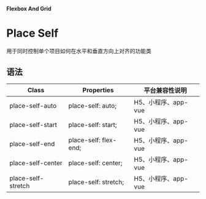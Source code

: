 #### <span class="text-lg text-gray-500 font-normal">Flexbox And Grid</span>

<div class="w-screen"></div>

# Place Self
<space />
<a-typography-text>
    用于同时控制单个项目如何在水平和垂直方向上对齐的功能类
</a-typography-text>

<CssPrefix />

## 语法
| Class | Properties | 平台兼容性说明
| --- | --- | ---
| <a-link status="success">place-self-auto</a-link> | <a-link>place-self: auto;</a-link> | H5、小程序、app-vue
| <a-link status="success">place-self-start</a-link> | <a-link>place-self: start;</a-link> | H5、小程序、app-vue
| <a-link status="success">place-self-end</a-link> | <a-link>place-self: flex-end;</a-link> | H5、小程序、app-vue
| <a-link status="success">place-self-center</a-link> | <a-link>place-self: center;</a-link> | H5、小程序、app-vue
| <a-link status="success">place-self-stretch</a-link> | <a-link>place-self: stretch;</a-link> | H5、小程序、app-vue
